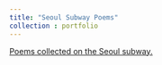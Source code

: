 ```yaml
---
title: "Seoul Subway Poems"
collection : portfolio
---
```


<a href="https://kenzaxtazi.github.io//poems"> Poems collected on the Seoul subway. </a>